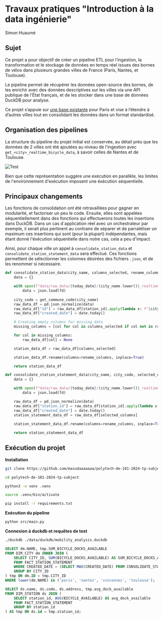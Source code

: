 # Travaux pratiques "Introduction à la data ingénierie"

Simon Huaumé

## Sujet

Ce projet a pour objectif de créer un pipeline ETL pour l’ingestion, la transformation et le stockage de données en temps réel issues des bornes de vélos dans plusieurs grandes villes de France (Paris, Nantes, et Toulouse).

Le pipeline permet de récupérer les données open-source des bornes, de les enrichir avec des données descriptives sur les villes via une API publique de l'État français, et de les stocker dans une base de données DuckDB pour analyse.

Ce projet s’appuie sur [une base existante](https://github.com/kevinl75/polytech-de-101-2024-tp-subject) pour Paris et vise à l’étendre à d’autres villes tout en consolidant les données dans un format standardisé.

## Organisation des pipelines

La structure du pipeline du projet initial est conservée, au détail près que les données de 2 villes ont été ajoutées au niveau de l'ingestion avec `get_<city>_realtime_bicycle_data`, à savoir celles de Nantes et de Toulouse.

![Test](/images/image_2.png)

Bien que cette représentation suggère une exécution en parallèle, les limites de l'environnement d'exécution imposent une éxécution séquentielle.

## Principaux changements

Les fonctions de consolidation ont été retravaillées pour gagner en modularité, et factoriser un peu le code. Ensuite, elles sont appelées séquentiellement dans des fonctions qui effectuerons toutes les insertions dans DuckDB. Dans un cas d´application réel avec un orchestrateur par exemple, il serait plus pertinent au contraire de séparer et de parraléliser un maximum ces insertions qui sont (pour la plupart) indépendantes, mais étant donné l'éxécution séquentielle dans notre cas, cela a peu d'impact. 

Ainsi, pour chaque ville un appel à `consolidate_station_data` et `consolidate_station_statement_data` sera effectué. Ces fonctions permettent de sélectionner les colonnes désirées des fichiers `.json`, et de les renommer si nécessaire.

```python
def consolidate_station_data(city_name, columns_selected, rename_columns, station_id):
    data = {}

    with open(f"data/raw_data/{today_date}/{city_name.lower()}_realtime_bicycle_data.json") as fd:
        data = json.load(fd)
    
    city_code = get_commune_code(city_name)
    raw_data_df = pd.json_normalize(data)
    raw_data_df["id"] = raw_data_df[station_id].apply(lambda x: f"{city_code}-{x}")
    raw_data_df["created_date"] = date.today()

    # Creating empty columns for missing data
    missing_columns = [col for col in columns_selected if col not in raw_data_df.columns]

    for col in missing_columns:
        raw_data_df[col] = None  

    station_data_df = raw_data_df[columns_selected]

    station_data_df.rename(columns=rename_columns, inplace=True)

    return station_data_df
```

```python
def consolidate_station_statement_data(city_name, city_code, selected_columns, rename_columns, station_id):
    data = {}

    with open(f"data/raw_data/{today_date}/{city_name.lower()}_realtime_bicycle_data.json") as fd:
        data = json.load(fd)

    raw_data_df = pd.json_normalize(data)
    raw_data_df["station_id"] = raw_data_df[station_id].apply(lambda x: f"{city_code}-{x}")
    raw_data_df["created_date"] = date.today()
    station_statement_data_df = raw_data_df[selected_columns]
    
    station_statement_data_df.rename(columns=rename_columns, inplace=True)

    return station_statement_data_df
```

## Exécution du projet

**Installation**

```bash
git clone https://github.com/masudaaaaaaa/polytech-de-101-2024-tp-subject

cd polytech-de-101-2024-tp-subject

python3 -m venv .venv

source .venv/bin/activate

pip install -r requirements.txt
```

**Exécution du pipeline**

```bash
python src/main.py
```
**Connexion à duckdb et requêtes de test**

```bash
./duckdb ./data/duckdb/mobility_analysis.duckdb 
```

```sql
SELECT dm.NAME, tmp.SUM_BICYCLE_DOCKS_AVAILABLE
FROM DIM_CITY dm INNER JOIN (
    SELECT CITY_ID, SUM(BICYCLE_DOCKS_AVAILABLE) AS SUM_BICYCLE_DOCKS_AVAILABLE
    FROM FACT_STATION_STATEMENT
    WHERE CREATED_DATE = (SELECT MAX(CREATED_DATE) FROM CONSOLIDATE_STATION)
    GROUP BY CITY_ID
) tmp ON dm.ID = tmp.CITY_ID
WHERE lower(dm.NAME) in ('paris', 'nantes', 'vincennes', 'toulouse');
```

```sql
SELECT ds.name, ds.code, ds.address, tmp.avg_dock_available
FROM DIM_STATION ds JOIN (
    SELECT station_id, AVG(BICYCLE_AVAILABLE) AS avg_dock_available
    FROM FACT_STATION_STATEMENT
    GROUP BY station_id
) AS tmp ON ds.id = tmp.station_id;
```